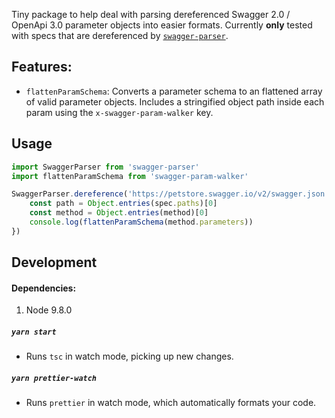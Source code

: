 Tiny package to help deal with parsing dereferenced Swagger 2.0 / OpenApi 3.0 parameter objects into easier formats. Currently **only** tested with specs that are dereferenced by [`swagger-parser`](https://github.com/APIDevTools/swagger-parser).

## Features:

- `flattenParamSchema`: Converts a parameter schema to an flattened array of valid parameter objects. Includes a stringified object path inside each param using the `x-swagger-param-walker` key.

## Usage

```js
import SwaggerParser from 'swagger-parser'
import flattenParamSchema from 'swagger-param-walker'

SwaggerParser.dereference('https://petstore.swagger.io/v2/swagger.json').then(spec => {
    const path = Object.entries(spec.paths)[0]
    const method = Object.entries(method)[0]
    console.log(flattenParamSchema(method.parameters))
})
```

## Development

#### Dependencies:
1. Node 9.8.0

##### `yarn start`

- Runs `tsc` in watch mode, picking up new changes.

##### `yarn prettier-watch`

- Runs `prettier` in watch mode, which automatically formats your code.

